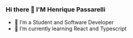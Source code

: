 ### Hi there 👋 I'M Henrique Passarelli

- 🔭 I’m a Student and Software Developer
- 🌱 I’m currently learning React and Typescript

